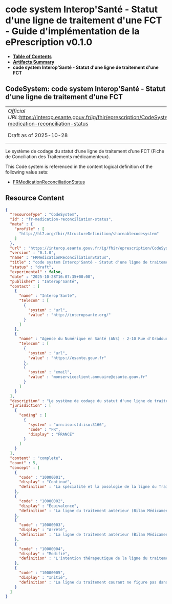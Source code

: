 # code system Interop'Santé - Statut d'une ligne de traitement d'une FCT - Guide d'implémentation de la ePrescription v0.1.0

* [**Table of Contents**](toc.md)
* [**Artifacts Summary**](artifacts.md)
* **code system Interop'Santé - Statut d'une ligne de traitement d'une FCT**

## CodeSystem: code system Interop'Santé - Statut d'une ligne de traitement d'une FCT 

| | |
| :--- | :--- |
| *Official URL*:https://interop.esante.gouv.fr/ig/fhir/eprescription/CodeSystem/fr-medication-reconciliation-status | *Version*:0.1.0 |
| Draft as of 2025-10-28 | *Computable Name*:FRMedicationReconciliationStatus |

 
Le système de codage du statut d’une ligne de traitement d’une FCT (Fiche de Conciliation des Traitements médicamenteux). 

 This Code system is referenced in the content logical definition of the following value sets: 

* [FRMedicationReconciliationStatus](ValueSet-fr-medication-reconciliation-status.md)



## Resource Content

```json
{
  "resourceType" : "CodeSystem",
  "id" : "fr-medication-reconciliation-status",
  "meta" : {
    "profile" : [
      "http://hl7.org/fhir/StructureDefinition/shareablecodesystem"
    ]
  },
  "url" : "https://interop.esante.gouv.fr/ig/fhir/eprescription/CodeSystem/fr-medication-reconciliation-status",
  "version" : "0.1.0",
  "name" : "FRMedicationReconciliationStatus",
  "title" : "code system Interop'Santé - Statut d'une ligne de traitement d'une FCT",
  "status" : "draft",
  "experimental" : false,
  "date" : "2025-10-28T16:07:35+00:00",
  "publisher" : "Interop'Santé",
  "contact" : [
    {
      "name" : "Interop'Santé",
      "telecom" : [
        {
          "system" : "url",
          "value" : "http://interopsante.org/"
        }
      ]
    },
    {
      "name" : "Agence du Numérique en Santé (ANS) - 2-10 Rue d'Oradour-sur-Glane, 75015 Paris",
      "telecom" : [
        {
          "system" : "url",
          "value" : "https://esante.gouv.fr"
        },
        {
          "system" : "email",
          "value" : "monserviceclient.annuaire@esante.gouv.fr"
        }
      ]
    }
  ],
  "description" : "Le système de codage du statut d'une ligne de traitement d'une FCT (Fiche de Conciliation des Traitements médicamenteux).",
  "jurisdiction" : [
    {
      "coding" : [
        {
          "system" : "urn:iso:std:iso:3166",
          "code" : "FR",
          "display" : "FRANCE"
        }
      ]
    }
  ],
  "content" : "complete",
  "count" : 5,
  "concept" : [
    {
      "code" : "10000001",
      "display" : "Continué",
      "definition" : "La spécialité et la posologie de la ligne du Traitement Courant sont identiques à celles de la ligne du traitement antérieur (Bilan Médicamenteux)."
    },
    {
      "code" : "10000002",
      "display" : "Équivalence",
      "definition" : "La ligne du traitement antérieur (Bilan Médicamenteux) est poursuivie dans le Traitement Courant, mais avec un médicament équivalent. Il s'agit souvent de substituer la spécialité du traitement antérieur par la spécialité au Livret de l'établissement."
    },
    {
      "code" : "10000003",
      "display" : "Arrêté",
      "definition" : "La ligne de traitement antérieur (Bilan Médicamenteux) ne figure pas dans le Traitement Courant. Cette ligne de traitement a donc été arrêtée."
    },
    {
      "code" : "10000004",
      "display" : "Modifié",
      "definition" : "L'intention thérapeutique de la ligne du traitement antérieur (Bilan Médicamenteux) est poursuivie mais avec modification du principe actif et/ou de la forme galénique et/ou de la voie d'adminisitration et/ou des modialités d'administration et/ou de la posologie."
    },
    {
      "code" : "10000005",
      "display" : "Initié",
      "definition" : "La ligne du traitement courant ne figure pas dans le traitement antérieur (Bilan Médicamenteux). Cette ligne de traitement a donc été initiée/démarrée."
    }
  ]
}

```
